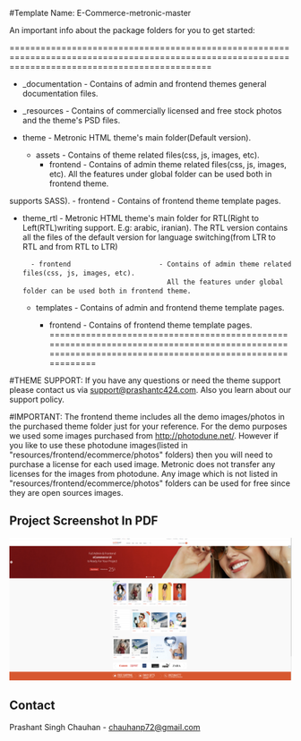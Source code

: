 #Template Name: 	E-Commerce-metronic-master

An important info about the package folders for you to get started:

===================================================================================================================================================
- _documentation  						- Contains of admin and frontend themes general documentation files.

- _resources      						- Contains of commercially licensed and free stock photos and the theme's PSD files.

- theme       							- Metronic HTML theme's main folder(Default version).
	- assets        					- Contains of theme related files(css, js, images, etc).
		- frontend   					- Contains of admin theme related files(css, js, images, etc).
		              	  				  All the features under global folder can be used both in frontend theme.

 supports SASS).
		- frontend    					- Contains of frontend theme template pages.

- theme_rtl   							- Metronic HTML theme's main folder for RTL(Right to Left(RTL)writing support. E.g: arabic, iranian).
					     				  The RTL version contains all the files of the default version for language switching(from LTR to RTL and from RTL to LTR)

		- frontend   					- Contains of admin theme related files(css, js, images, etc).
		              	  				  All the features under global folder can be used both in frontend theme.

	- templates       					- Contains of admin and frontend theme template pages.
		
		- frontend    	- Contains of frontend theme template pages.
===================================================================================================================================================

#THEME SUPPORT:
If you have any questions or need the theme support please contact us via support@prashantc424.com.
Also you learn about our support policy.


#IMPORTANT:
The frontend theme includes all the demo images/photos in the purchased theme folder just for your reference. 
For the demo purposes we used some images purchased from http://photodune.net/.
However if you like to use these photodune images(listed in "resources/frontend/ecommerce/photos" folders) then you will 
need to purchase a license for each used image. Metronic does not transfer any licenses for the images from photodune. Any image which is not listed in "resources/frontend/ecommerce/photos" folders can be used for free since they are open sources images. 

  ## Project Screenshot In PDF
![DoctorOnCall OverView](https://github.com/prashantc424/E-Commerce-metronic-master/blob/main/Screenshot%202024-03-31%20103959.png)

## Contact
Prashant Singh Chauhan - chauhanp72@gmail.com

